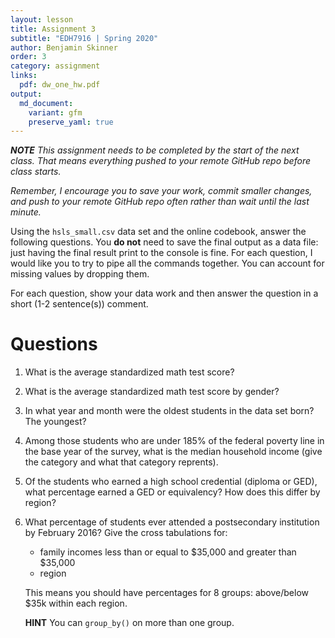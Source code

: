 ```yaml
---
layout: lesson
title: Assignment 3
subtitle: "EDH7916 | Spring 2020"
author: Benjamin Skinner
order: 3
category: assignment
links:
  pdf: dw_one_hw.pdf
output:
  md_document:
    variant: gfm
    preserve_yaml: true
---
```


***NOTE** This assignment needs to be completed by the start of the next
class. That means everything pushed to your remote GitHub repo before
class starts.*

*Remember, I encourage you to save your work, commit smaller changes,
and push to your remote GitHub repo often rather than wait until the
last minute.*

Using the `hsls_small.csv` data set and the online codebook, answer the
following questions. You **do not** need to save the final output as a
data file: just having the final result print to the console is fine.
For each question, I would like you to try to pipe all the commands
together. You can account for missing values by dropping them.

For each question, show your data work and then answer the question in a
short (1-2 sentence(s)) comment.

# Questions

1.  What is the average standardized math test score?

2.  What is the average standardized math test score by gender?

3.  In what year and month were the oldest students in the data set
    born? The youngest?

4.  Among those students who are under 185% of the federal poverty line
    in the base year of the survey, what is the median household income
    (give the category and what that category reprents).

5.  Of the students who earned a high school credential (diploma or
    GED), what percentage earned a GED or equivalency? How does this
    differ by region?

6.  What percentage of students ever attended a postsecondary
    institution by February 2016? Give the cross tabulations for:
    
      - family incomes less than or equal to $35,000 and greater than
        $35,000  
      - region
    
    This means you should have percentages for 8 groups: above/below
    $35k within each region.
    
    **HINT** You can `group_by()` on more than one group.
